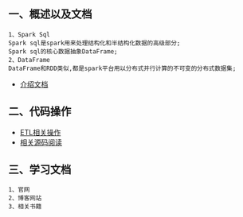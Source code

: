 
## 一、概述以及文档
    1、Spark Sql
    Spark sql是spark用来处理结构化和半结构化数据的高级部分;
    Spark sql的核心数据抽象DataFrame;
    2、DataFrame
    DataFrame和RDD类似,都是spark平台用以分布式并行计算的不可变的分布式数据集;
* [介绍文档](src/main/doc)

## 二、代码操作
* [ETL相关操作](src/main/scala/com/libin/etl)
* [相关源码阅读](src/main/scala/com/libin/source)

## 三、学习文档
    1、官网
    2、博客网站
    3、相关书籍
